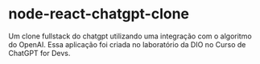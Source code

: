 # node-react-chatgpt-clone
Um clone fullstack do chatgpt utilizando uma integração com o algoritmo do OpenAI. Essa aplicação foi criada no laboratório da DIO no Curso de ChatGPT for Devs.

